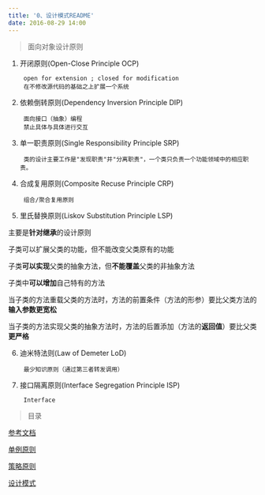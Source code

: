 ```yaml
---
title: '0、设计模式README'
date: 2016-08-29 14:00
---
```


> 面向对象设计原则

1. 开闭原则(Open-Close Principle OCP)

        open for extension ; closed for modification
        在不修改源代码的基础之上扩展一个系统

2. 依赖倒转原则(Dependency Inversion Principle DIP)

        面向接口（抽象）编程
        禁止具体与具体进行交互

3. 单一职责原则(Single Responsibility Principle SRP)

        类的设计主要工作是"发现职责"并"分离职责"，一个类只负责一个功能领域中的相应职责。

4. 合成复用原则(Composite Recuse Principle CRP)

        组合/聚合复用原则

5. 里氏替换原则(Liskov Substitution Principle LSP)

主要是**针对继承**的设计原则

子类可以扩展父类的功能，但不能改变父类原有的功能

子类**可以实现**父类的抽象方法，但**不能覆盖**父类的非抽象方法

子类中**可以增加**自己特有的方法

当子类的方法重载父类的方法时，方法的前置条件（方法的形参）要比父类方法的**输入参数更宽松**

当子类的方法实现父类的抽象方法时，方法的后置添加（方法的**返回值**）要比父类**更严格**

6. 迪米特法则(Law of Demeter LoD)

        最少知识原则（通过第三者转发调用）

7. 接口隔离原则(Interface Segregation Principle ISP)

        Interface

> 目录

[参考文档](https://www.phpxy.com/article/60.html)

[单例原则](./Singleton.md)

[策略原则](./Strategy.md)

[设计模式](http://www.ibm.com/developerworks/cn/opensource/os-php-designptrns/)
